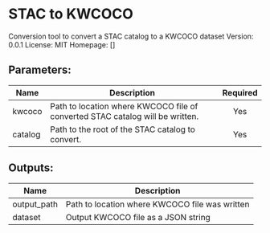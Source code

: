 # STAC to KWCOCO
Conversion tool to convert a STAC catalog to a KWCOCO dataset
Version: 0.0.1
License: MIT
Homepage: []

## Parameters:
Name|Description|Required
---|---|:---:
kwcoco|Path to location where KWCOCO file of converted STAC catalog will be written.|Yes
catalog|Path to the root of the STAC catalog to convert.|Yes

## Outputs:
Name|Description
---|---
output_path|Path to location where KWCOCO file was written
dataset|Output KWCOCO file as a JSON string
